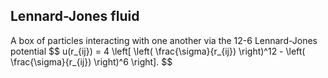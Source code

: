 ## Lennard-Jones fluid

A box of particles interacting with one another via the 12-6 Lennard-Jones potential
$$
  u(r_{ij}) = 4 \left[ \left( \frac{\sigma}{r_{ij}) \right)^12 - \left( \frac{\sigma}{r_{ij}) \right)^6 \right].
$$


